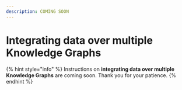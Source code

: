 ```yaml
---
description: COMING SOON
---
```


# Integrating data over multiple Knowledge Graphs

{% hint style="info" %}
Instructions on **integrating data over multiple Knowledge Graphs** are coming soon. Thank you for your patience.
{% endhint %}

